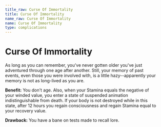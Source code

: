 ```yaml
---
title_raw: Curse Of Immortality
title: Curse Of Immortality
name_raw: Curse Of Immortality
name: Curse Of Immortality
type: complications
---
```


# Curse Of Immortality

As long as you can remember, you've never gotten older you've just adventured through one age after another. Still, your memory of past events, even those you were involved with, is a little hazy--apparently your memory is not as long-lived as you are.

**Benefit:** You don't age. Also, when your Stamina equals the negative of your winded value, you enter a state of suspended animation indistinguishable from death. If your body is not destroyed while in this state, after 12 hours you regain consciousness and regain Stamina equal to your recovery value.

**Drawback:** You have a bane on tests made to recall lore.
